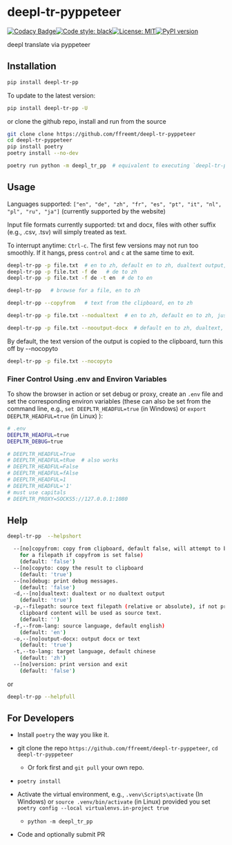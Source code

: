 # deepl-tr-pyppeteer
[![Codacy Badge](https://app.codacy.com/project/badge/Grade/ba7c2468eb574642892676deafb98ecc)](https://www.codacy.com/gh/ffreemt/deepl-tr-pyppeteer/dashboard?utm_source=github.com&amp;utm_medium=referral&amp;utm_content=ffreemt/deepl-tr-pyppeteer&amp;utm_campaign=Badge_Grade)[![Code style: black](https://img.shields.io/badge/code%20style-black-000000.svg)](https://github.com/psf/black)[![License: MIT](https://img.shields.io/badge/License-MIT-yellow.svg)](https://opensource.org/licenses/MIT)[![PyPI version](https://badge.fury.io/py/deepl-tr-pp.svg)](https://badge.fury.io/py/deepl-tr-pp)

deepl translate via pyppeteer

## Installation
```bash
pip install deepl-tr-pp
```
To update to the latest version:
```bash
pip install deepl-tr-pp -U
```
or clone the github repo, install and run from the source
```bash
git clone clone https://github.com/ffreemt/deepl-tr-pyppeteer
cd deepl-tr-pyppeteer
pip install poetry
poetry install --no-dev

poetry run python -m deepl_tr_pp  # equivalent to executing `deepl-tr-pp` below
```

## Usage
Languages supported: `["en", "de", "zh", "fr", "es", "pt", "it", "nl", "pl", "ru", "ja"]` (currently supported by the website)

Input file formats currently supported: txt and docx, files with other suffix (e.g., .csv, .tsv) will simply treated as text.

To interrupt anytime: `Ctrl-c`. The first few versions may not run too smoothly. If it hangs, press `control` and `c` at the same time to exit.

```bash
deepl-tr-pp -p file.txt  # en to zh, default en to zh, dualtext output, docx format
deepl-tr-pp -p file.txt -f de   # de to zh
deepl-tr-pp -p file.txt -f de -t en  # de to en

deepl-tr-pp   # browse for a file, en to zh

deepl-tr-pp --copyfrom   # text from the clipboard, en to zh

deepl-tr-pp -p file.txt --nodualtext  # en to zh, default en to zh, just translate text

deepl-tr-pp -p file.txt --nooutput-docx  # default en to zh, dualtext, text format
```

By default, the text version of the output is copied to the clipboard, turn this off by --nocopyto
```bash
deepl-tr-pp -p file.txt --nocopyto
```

### Finer Control Using .env and Environ Variables
To show the browser in action or set debug or proxy, create an `.env` file and set the corresponding environ variables (these can also be set from the command line, e.g., `set DEEPLTR_HEADFUL=true` (in Windows) or `export DEEPLTR_HEADFUL=true` (in Linux) ):
```bash
# .env
DEEPLTR_HEADFUL=true
DEEPLTR_DEBUG=true

# DEEPLTR_HEADFUL=True
# DEEPLTR_HEADFUL=tRue  # also works
# DEEPLTR_HEADFUL=False
# DEEPLTR_HEADFUL=fAlse
# DEEPLTR_HEADFUL=1
# DEEPLTR_HEADFUL='1'
# must use capitals
# DEEPLTR_PROXY=SOCKS5://127.0.0.1:1080

```

## Help
```bash
deepl-tr-pp  --helpshort
```
```bash
  --[no]copyfrom: copy from clipboard, default false, will attempt to browser
    for a filepath if copyfrom is set false)
    (default: 'false')
  --[no]copyto: copy the result to clipboard
    (default: 'true')
  --[no]debug: print debug messages.
    (default: 'false')
  -d,--[no]dualtext: dualtext or no dualtext output
    (default: 'true')
  -p,--filepath: source text filepath (relative or absolute), if not provided,
    clipboard content will be used as source text.
    (default: '')
  -f,--from-lang: source language, default english)
    (default: 'en')
  -o,--[no]output-docx: output docx or text
    (default: 'true')
  -t,--to-lang: target language, default chinese
    (default: 'zh')
  --[no]version: print version and exit
    (default: 'false')
```
or

```bash
deepl-tr-pp --helpfull
```

## For Developers
  * Install `poetry` the way you like it.

  * git clone the repo `https://github.com/ffreemt/deepl-tr-pyppeteer`,
`cd deepl-tr-pyppeteer`
    * Or fork first and `git pull` your own repo.

  * `poetry install`

  * Activate the virtual environment, e.g., `.venv\Scripts\activate` (In Windows) or `source .venv/bin/activate` (in Linux) provided you set `poetry config --local virtualenvs.in-project true`
    * `python -m deepl_tr_pp`

  * Code and optionally submit PR
